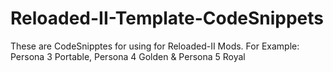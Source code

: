 # Reloaded-II-Template-CodeSnippets
These are CodeSnipptes for using for Reloaded-II Mods. For Example: Persona 3 Portable, Persona 4 Golden &amp; Persona 5 Royal
